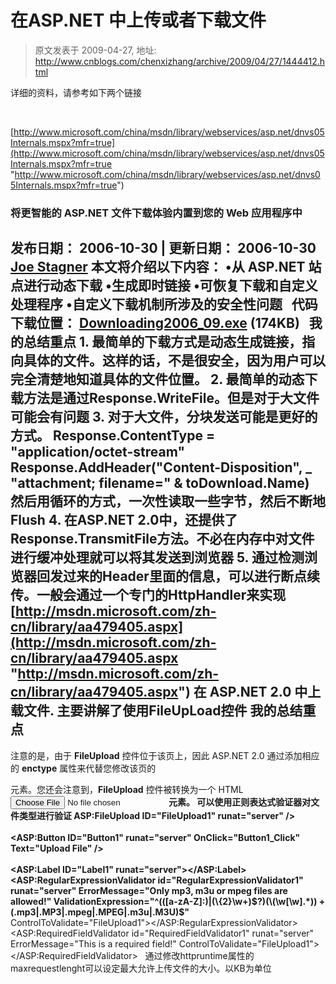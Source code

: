 # 在ASP.NET 中上传或者下载文件 
> 原文发表于 2009-04-27, 地址: http://www.cnblogs.com/chenxizhang/archive/2009/04/27/1444412.html 


详细的资料，请参考如下两个链接

  

 [http://www.microsoft.com/china/msdn/library/webservices/asp.net/dnvs05Internals.mspx?mfr=true](http://www.microsoft.com/china/msdn/library/webservices/asp.net/dnvs05Internals.mspx?mfr=true "http://www.microsoft.com/china/msdn/library/webservices/asp.net/dnvs05Internals.mspx?mfr=true")

 ### 将更智能的 ASP.NET 文件下载体验内置到您的 Web 应用程序中

 发布日期： 2006-10-30 | 更新日期： 2006-10-30 [Joe Stagner](http://msdn.microsoft.com/msdnmag/find/?type=Au&phrase=Joe%20Stagner&words=exact) 本文将介绍以下内容： •从 ASP.NET 站点进行动态下载 •生成即时链接 •可恢复下载和自定义处理程序 •自定义下载机制所涉及的安全性问题   代码下载位置： [Downloading2006\_09.exe](http://download.microsoft.com/download/f/2/7/f279e71e-efb0-4155-873d-5554a0608523/Downloading2006_09.exe) (174KB)   **我的总结重点** 1. 最简单的下载方式是动态生成链接，指向具体的文件。这样的话，不是很安全，因为用户可以完全清楚地知道具体的文件位置。 2. 最简单的动态下载方法是通过Response.WriteFile。但是对于大文件可能会有问题 3. 对于大文件，分块发送可能是更好的方式。 Response.ContentType = "application/octet-stream" Response.AddHeader("Content-Disposition", \_ "attachment; filename=" & toDownload.Name) 然后用循环的方式，一次性读取一些字节，然后不断地Flush 4. 在ASP.NET 2.0中，还提供了Response.TransmitFile方法。**不必在内存中对文件进行缓冲处理就可以将其发送到浏览器** 5. 通过检测浏览器回发过来的Header里面的信息，可以进行断点续传。一般会通过一个专门的HttpHandler来实现     [http://msdn.microsoft.com/zh-cn/library/aa479405.aspx](http://msdn.microsoft.com/zh-cn/library/aa479405.aspx "http://msdn.microsoft.com/zh-cn/library/aa479405.aspx") 在 ASP.NET 2.0 中上载文件. 主要讲解了使用FileUpLoad控件 **我的总结重点**
----------

 注意的是，由于 **FileUpload** 控件位于该页上，因此 ASP.NET 2.0 通过添加相应的 **enctype** 属性来代替您修改该页的 **<form>** 元素。您还会注意到，**FileUpload** 控件被转换为一个 HTML **<input type="file">**元素。 可以使用正则表达式验证器对文件类型进行验证 ASP:FileUpload ID="FileUpload1" runat="server" /><br /> <br /> <ASP:Button ID="Button1" runat="server" OnClick="Button1\_Click" Text="Upload File" /> <br /> <br /> <ASP:Label ID="Label1" runat="server"></ASP:Label> <ASP:RegularExpressionValidator id="RegularExpressionValidator1" runat="server" ErrorMessage="Only mp3, m3u or mpeg files are allowed!" ValidationExpression=**"^(([a-zA-Z]:)|(\\{2}\w+)\$?)(\\(\w[\w].*)) +(.mp3|.MP3|.mpeg|.MPEG|.m3u|.M3U)$"** ControlToValidate="FileUpload1"></ASP:RegularExpressionValidator> <br /> <ASP:RequiredFieldValidator id="RequiredFieldValidator1" runat="server" ErrorMessage="This is a required field!" ControlToValidate="FileUpload1"></ASP:RequiredFieldValidator>   通过修改httpruntime属性的maxrequestlenght可以设定最大允许上传文件的大小。以KB为单位 

























































